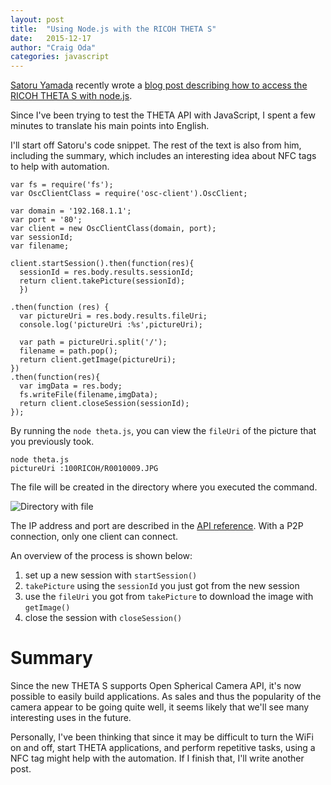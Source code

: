 ```yaml
---
layout: post
title:  "Using Node.js with the RICOH THETA S"
date:   2015-12-17
author: "Craig Oda"
categories: javascript
---
```

[Satoru Yamada](http://qiita.com/FePlus) recently wrote a
[blog post describing how to access the RICOH THETA S with
node.js](http://qiita.com/FePlus/items/aaeca40468d49786e2f5).

Since I've been trying to test the THETA API with JavaScript,
I spent a few minutes to translate his main points into
English.

I'll start off Satoru's code snippet. The rest of the text
is also from him, including the summary, which includes an
interesting idea about NFC tags to help with automation.

    var fs = require('fs');
    var OscClientClass = require('osc-client').OscClient;

    var domain = '192.168.1.1';
    var port = '80';
    var client = new OscClientClass(domain, port);
    var sessionId;
    var filename;

    client.startSession().then(function(res){
      sessionId = res.body.results.sessionId;
      return client.takePicture(sessionId);
      })

    .then(function (res) {
      var pictureUri = res.body.results.fileUri;
      console.log('pictureUri :%s',pictureUri);

      var path = pictureUri.split('/');
      filename = path.pop();
      return client.getImage(pictureUri);
    })
    .then(function(res){
      var imgData = res.body;
      fs.writeFile(filename,imgData);
      return client.closeSession(sessionId);
    });

By running the `node theta.js`, you can view the `fileUri`
of the picture that you previously took.

    node theta.js
    pictureUri :100RICOH/R0010009.JPG

The file will be created in the directory where you executed
the command.

![Directory with file](/blog/img/2015-12/directory_screenshot.png)

The IP address and port are described in the [API reference](https://developers.theta360.com/en/docs/v2/api_reference/).
With a P2P connection, only one client can connect.

An overview of the process is shown below:

1. set up a new session with `startSession()`
2. `takePicture` using the `sessionId` you just got from the new session
3. use the `fileUri` you got from `takePicture` to download the image with `getImage()`
4. close the session with `closeSession()`

# Summary
Since the new THETA S supports Open Spherical Camera API, it's now possible
to easily build applications. As sales and thus the popularity of the
camera appear to be going quite well, it seems likely that we'll see
many interesting uses in the future.

Personally, I've been thinking that since it may be difficult to turn the
WiFi on and off, start THETA applications, and perform repetitive tasks,
using a NFC tag might help with the automation. If I finish that,
I'll write another post.
